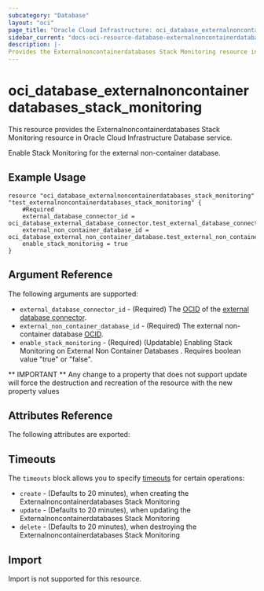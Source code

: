 ```yaml
---
subcategory: "Database"
layout: "oci"
page_title: "Oracle Cloud Infrastructure: oci_database_externalnoncontainerdatabases_stack_monitoring"
sidebar_current: "docs-oci-resource-database-externalnoncontainerdatabases_stack_monitoring"
description: |-
Provides the Externalnoncontainerdatabases Stack Monitoring resource in Oracle Cloud Infrastructure Database service
---
```


# oci_database_externalnoncontainerdatabases_stack_monitoring
This resource provides the Externalnoncontainerdatabases Stack Monitoring resource in Oracle Cloud Infrastructure Database service.

Enable Stack Monitoring for the external non-container database.


## Example Usage

```hcl
resource "oci_database_externalnoncontainerdatabases_stack_monitoring" "test_externalnoncontainerdatabases_stack_monitoring" {
	#Required
	external_database_connector_id = oci_database_external_database_connector.test_external_database_connector.id
	external_non_container_database_id = oci_database_external_non_container_database.test_external_non_container_database.id
	enable_stack_monitoring = true
}
```

## Argument Reference

The following arguments are supported:

* `external_database_connector_id` - (Required) The [OCID](https://docs.cloud.oracle.com/iaas/Content/General/Concepts/identifiers.htm) of the [external database connector](https://docs.cloud.oracle.com/iaas/api/#/en/database/latest/datatypes/CreateExternalDatabaseConnectorDetails).
* `external_non_container_database_id` - (Required) The external non-container database [OCID](https://docs.cloud.oracle.com/iaas/Content/General/Concepts/identifiers.htm).
* `enable_stack_monitoring`  -  (Required) (Updatable) Enabling Stack Monitoring on External Non Container Databases . Requires boolean value "true" or "false".


** IMPORTANT **
Any change to a property that does not support update will force the destruction and recreation of the resource with the new property values

## Attributes Reference

The following attributes are exported:


## Timeouts

The `timeouts` block allows you to specify [timeouts](https://registry.terraform.io/providers/hashicorp/oci/latest/docs/guides/changing_timeouts) for certain operations:
* `create` - (Defaults to 20 minutes), when creating the Externalnoncontainerdatabases Stack Monitoring
* `update` - (Defaults to 20 minutes), when updating the Externalnoncontainerdatabases Stack Monitoring
* `delete` - (Defaults to 20 minutes), when destroying the Externalnoncontainerdatabases Stack Monitoring


## Import

Import is not supported for this resource.

